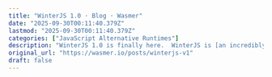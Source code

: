 ```yaml
---
title: "WinterJS 1.0 · Blog · Wasmer"
date: "2025-09-30T00:11:40.379Z"
lastmod: "2025-09-30T00:11:40.379Z"
categories: ["JavaScript Alternative Runtimes"]
description: "WinterJS 1.0 is finally here.  WinterJS is [an incredibly fast](https://wasmer.io/posts/winterjs-vs-alternatives-is-blazing-fast) _[WinterCG](https://..."
original_url: "https://wasmer.io/posts/winterjs-v1"
draft: false
---
```

